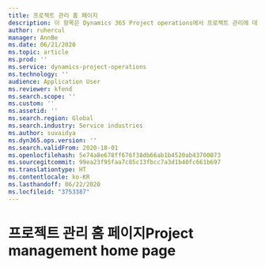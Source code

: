 ```yaml
---
title: 프로젝트 관리 홈 페이지
description: 이 항목은 Dynamics 365 Project operations에서 프로젝트 관리에 대한 정보를 제공합니다.
author: ruhercul
manager: AnnBe
ms.date: 06/21/2020
ms.topic: article
ms.prod: ''
ms.service: dynamics-project-operations
ms.technology: ''
audience: Application User
ms.reviewer: kfend
ms.search.scope: ''
ms.custom: ''
ms.assetid: ''
ms.search.region: Global
ms.search.industry: Service industries
ms.author: suvaidya
ms.dyn365.ops.version: ''
ms.search.validFrom: 2020-10-01
ms.openlocfilehash: 5e74a8e678ff676f38db66ab1b4520ab43700073
ms.sourcegitcommit: 99ea23f95faa7c85c13fbcc7a3d1b40fc661b697
ms.translationtype: HT
ms.contentlocale: ko-KR
ms.lasthandoff: 06/22/2020
ms.locfileid: "3753387"
---
```

# <a name="project-management-home-page"></a><span data-ttu-id="e0019-103">프로젝트 관리 홈 페이지</span><span class="sxs-lookup"><span data-stu-id="e0019-103">Project management home page</span></span>
